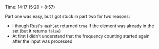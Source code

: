 Time: 14:17 (5:20 + 8:57)

Part one was easy, but I got stuck in part two for two reasons:

* I though Rust's `HashSet` returned `true` if the element was already in the set (but it returns `false`)
* At first I didn't understand that the frequency counting started again after the input was processed
